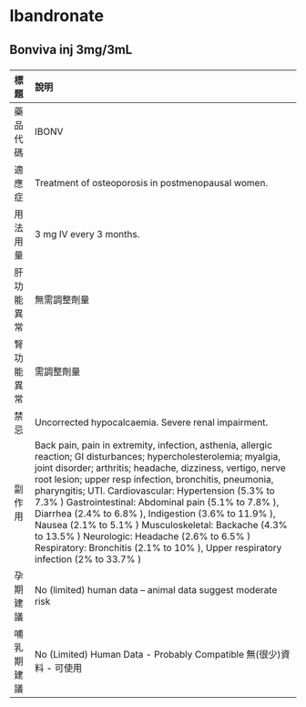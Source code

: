 # Ibandronate

## Bonviva inj 3mg/3mL

##### 

| 標題       | 說明                                                                                                                                                                                                                                                                                                                                                                                                                                                                                                                                                                                                              |
|:-----------|:------------------------------------------------------------------------------------------------------------------------------------------------------------------------------------------------------------------------------------------------------------------------------------------------------------------------------------------------------------------------------------------------------------------------------------------------------------------------------------------------------------------------------------------------------------------------------------------------------------------|
| 藥品代碼   | IBONV                                                                                                                                                                                                                                                                                                                                                                                                                                                                                                                                                                                                             |
| 適應症     | Treatment of osteoporosis in postmenopausal women.                                                                                                                                                                                                                                                                                                                                                                                                                                                                                                                                                                |
| 用法用量   | 3 mg IV every 3 months.                                                                                                                                                                                                                                                                                                                                                                                                                                                                                                                                                                                           |
| 肝功能異常 | 無需調整劑量                                                                                                                                                                                                                                                                                                                                                                                                                                                                                                                                                                                                      |
| 腎功能異常 | 需調整劑量                                                                                                                                                                                                                                                                                                                                                                                                                                                                                                                                                                                                        |
| 禁忌       | Uncorrected hypocalcaemia. Severe renal impairment.                                                                                                                                                                                                                                                                                                                                                                                                                                                                                                                                                               |
| 副作用     | Back pain, pain in extremity, infection, asthenia, allergic reaction; GI disturbances; hypercholesterolemia; myalgia, joint disorder; arthritis; headache, dizziness, vertigo, nerve root lesion; upper resp infection, bronchitis, pneumonia, pharyngitis; UTI. Cardiovascular: Hypertension (5.3% to 7.3% ) Gastrointestinal: Abdominal pain (5.1% to 7.8% ), Diarrhea (2.4% to 6.8% ), Indigestion (3.6% to 11.9% ), Nausea (2.1% to 5.1% ) Musculoskeletal: Backache (4.3% to 13.5% ) Neurologic: Headache (2.6% to 6.5% ) Respiratory: Bronchitis (2.1% to 10% ), Upper respiratory infection (2% to 33.7% ) |
| 孕期建議   | No (limited) human data – animal data suggest moderate risk                                                                                                                                                                                                                                                                                                                                                                                                                                                                                                                                                       |
| 哺乳期建議 | No (Limited) Human Data - Probably Compatible 無(很少)資料 - 可使用                                                                                                                                                                                                                                                                                                                                                                                                                                                                                                                                               |

